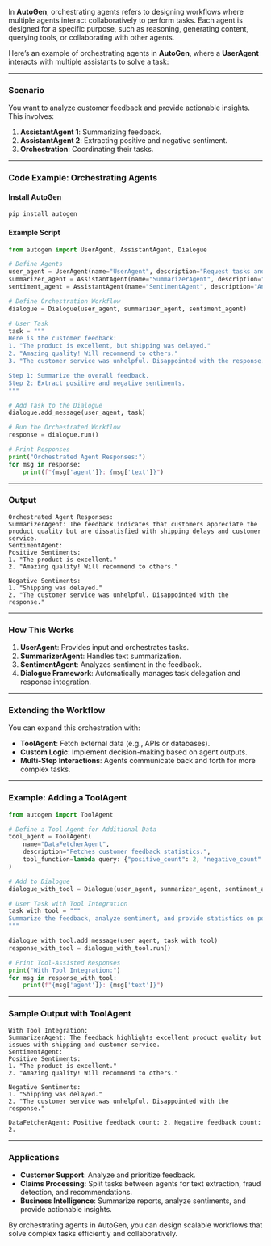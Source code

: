 In **AutoGen**, orchestrating agents refers to designing workflows where multiple agents interact collaboratively to perform tasks. Each agent is designed for a specific purpose, such as reasoning, generating content, querying tools, or collaborating with other agents.

Here’s an example of orchestrating agents in **AutoGen**, where a **UserAgent** interacts with multiple assistants to solve a task:

---

### **Scenario**
You want to analyze customer feedback and provide actionable insights. This involves:
1. **AssistantAgent 1**: Summarizing feedback.
2. **AssistantAgent 2**: Extracting positive and negative sentiment.
3. **Orchestration**: Coordinating their tasks.

---

### **Code Example: Orchestrating Agents**

#### **Install AutoGen**
```bash
pip install autogen
```

#### **Example Script**
```python
from autogen import UserAgent, AssistantAgent, Dialogue

# Define Agents
user_agent = UserAgent(name="UserAgent", description="Request tasks and provide data.")
summarizer_agent = AssistantAgent(name="SummarizerAgent", description="Summarizes customer feedback.")
sentiment_agent = AssistantAgent(name="SentimentAgent", description="Analyzes sentiment in feedback.")

# Define Orchestration Workflow
dialogue = Dialogue(user_agent, summarizer_agent, sentiment_agent)

# User Task
task = """
Here is the customer feedback:
1. "The product is excellent, but shipping was delayed."
2. "Amazing quality! Will recommend to others."
3. "The customer service was unhelpful. Disappointed with the response."

Step 1: Summarize the overall feedback.
Step 2: Extract positive and negative sentiments.
"""

# Add Task to the Dialogue
dialogue.add_message(user_agent, task)

# Run the Orchestrated Workflow
response = dialogue.run()

# Print Responses
print("Orchestrated Agent Responses:")
for msg in response:
    print(f"{msg['agent']}: {msg['text']}")
```

---

### **Output**
```
Orchestrated Agent Responses:
SummarizerAgent: The feedback indicates that customers appreciate the product quality but are dissatisfied with shipping delays and customer service.
SentimentAgent: 
Positive Sentiments:
1. "The product is excellent."
2. "Amazing quality! Will recommend to others."

Negative Sentiments:
1. "Shipping was delayed."
2. "The customer service was unhelpful. Disappointed with the response."
```

---

### **How This Works**
1. **UserAgent**: Provides input and orchestrates tasks.
2. **SummarizerAgent**: Handles text summarization.
3. **SentimentAgent**: Analyzes sentiment in the feedback.
4. **Dialogue Framework**: Automatically manages task delegation and response integration.

---

### **Extending the Workflow**
You can expand this orchestration with:
- **ToolAgent**: Fetch external data (e.g., APIs or databases).
- **Custom Logic**: Implement decision-making based on agent outputs.
- **Multi-Step Interactions**: Agents communicate back and forth for more complex tasks.

---

### **Example: Adding a ToolAgent**
```python
from autogen import ToolAgent

# Define a Tool Agent for Additional Data
tool_agent = ToolAgent(
    name="DataFetcherAgent",
    description="Fetches customer feedback statistics.",
    tool_function=lambda query: {"positive_count": 2, "negative_count": 2}
)

# Add to Dialogue
dialogue_with_tool = Dialogue(user_agent, summarizer_agent, sentiment_agent, tool_agent)

# User Task with Tool Integration
task_with_tool = """
Summarize the feedback, analyze sentiment, and provide statistics on positive and negative feedback.
"""

dialogue_with_tool.add_message(user_agent, task_with_tool)
response_with_tool = dialogue_with_tool.run()

# Print Tool-Assisted Responses
print("With Tool Integration:")
for msg in response_with_tool:
    print(f"{msg['agent']}: {msg['text']}")
```

---

### **Sample Output with ToolAgent**
```
With Tool Integration:
SummarizerAgent: The feedback highlights excellent product quality but issues with shipping and customer service.
SentimentAgent: 
Positive Sentiments:
1. "The product is excellent."
2. "Amazing quality! Will recommend to others."

Negative Sentiments:
1. "Shipping was delayed."
2. "The customer service was unhelpful. Disappointed with the response."

DataFetcherAgent: Positive feedback count: 2. Negative feedback count: 2.
```

---

### **Applications**
- **Customer Support**: Analyze and prioritize feedback.
- **Claims Processing**: Split tasks between agents for text extraction, fraud detection, and recommendations.
- **Business Intelligence**: Summarize reports, analyze sentiments, and provide actionable insights.

By orchestrating agents in AutoGen, you can design scalable workflows that solve complex tasks efficiently and collaboratively.
